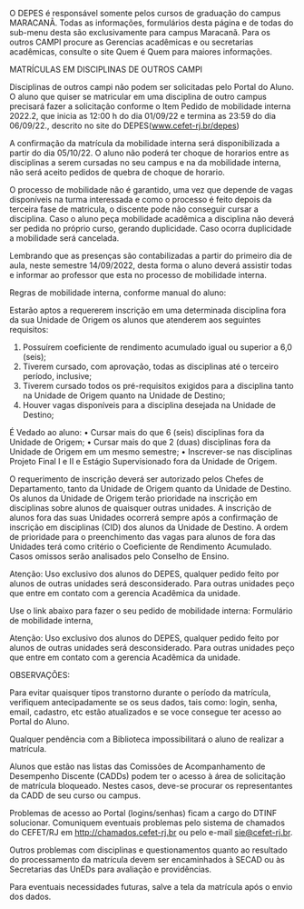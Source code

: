 O DEPES é responsável somente pelos cursos de graduação do campus MARACANÃ. Todas as informações, formulários desta página e de todas do sub-menu desta são exclusivamente para campus Maracanã. Para os outros CAMPI procure as Gerencias acadêmicas e ou secretarias acadêmicas, consulte o site Quem é Quem para maiores informações.

MATRÍCULAS EM DISCIPLINAS DE OUTROS CAMPI

Disciplinas de outros campi não podem ser solicitadas pelo Portal do Aluno. O aluno que quiser se matricular em uma disciplina de outro campus precisará fazer a solicitação conforme o Item Pedido de mobilidade interna 2022.2, que inicia  as 12:00 h do dia 01/09/22  e termina as 23:59 do dia 06/09/22., descrito no site do DEPES(www.cefet-rj.br/depes)

A confirmação da matrícula da mobilidade interna será disponibilizada a partir do dia 05/10/22.
O aluno não poderá ter choque de horarios entre as disciplinas a serem cursadas no seu campus e na da mobilidade interna, não será aceito pedidos de quebra de choque de horario.

O processo de mobilidade não é garantido, uma vez que depende de vagas disponíveis na turma interessada e como o processo é feito depois da terceira fase de matricula, o discente pode não conseguir cursar a disciplina.
Caso o aluno peça mobilidade acadêmica a disciplina não deverá ser pedida no próprio curso, gerando duplicidade. Caso ocorra duplicidade a mobilidade será cancelada. 

Lembrando que as presenças são contabilizadas a partir do primeiro dia de aula, neste semestre 14/09/2022, desta forma o aluno deverá assistir todas e informar ao professor que esta no processo de mobilidade interna.


Regras de mobilidade interna, conforme manual do aluno:

Estarão aptos a requererem inscrição em uma determinada disciplina fora da sua Unidade de Origem os alunos que atenderem aos seguintes requisitos:
1. Possuírem coeficiente de rendimento acumulado igual ou superior a 6,0 (seis);
2. Tiverem cursado, com aprovação, todas as disciplinas até o terceiro período, inclusive;
3. Tiverem cursado todos os pré-requisitos exigidos para a disciplina tanto na Unidade de Origem quanto na Unidade de Destino;
4. Houver vagas disponíveis para a disciplina desejada na Unidade de Destino;

 É Vedado ao aluno:
 • Cursar mais do que 6 (seis) disciplinas fora da Unidade de Origem;
 • Cursar mais do que 2 (duas) disciplinas fora da Unidade de Origem em um mesmo semestre;
 • Inscrever-se nas disciplinas Projeto Final I e II e Estágio Supervisionado fora da Unidade de Origem.

O requerimento de inscrição deverá ser autorizado pelos Chefes de Departamento, tanto da Unidade de Origem quanto da Unidade de Destino. Os alunos da Unidade de Origem terão prioridade na inscrição em disciplinas sobre alunos de quaisquer outras unidades. A inscrição de alunos fora das suas Unidades ocorrerá sempre após a confirmação de inscrição em disciplinas (CID) dos alunos da Unidade de Destino. A ordem de prioridade para o preenchimento das vagas para alunos de fora das Unidades terá como critério o Coeficiente de Rendimento Acumulado. Casos omissos serão analisados pelo Conselho de Ensino.

Atenção: Uso exclusivo dos alunos do DEPES, qualquer pedido feito por alunos de outras unidades será desconsiderado. Para outras unidades peço que entre em contato com a gerencia Acadêmica da unidade.

Use o link abaixo para fazer o seu pedido de mobilidade interna:  Formulário de mobilidade interna,

Atenção: Uso exclusivo dos alunos do DEPES, qualquer pedido feito por alunos de outras unidades será desconsiderado. Para outras unidades peço que entre em contato com a gerencia Acadêmica da unidade.

 

OBSERVAÇÕES:

Para evitar quaisquer tipos transtorno durante o período da matrícula, verifiquem antecipadamente se os seus dados, tais como: login, senha, email, cadastro, etc estão atualizados e se voce consegue ter acesso ao Portal do Aluno.

Qualquer pendência com a Biblioteca impossibilitará o aluno de realizar a matrícula.

Alunos que estão nas listas das Comissões de Acompanhamento de Desempenho Discente (CADDs) podem ter o acesso à área de solicitação de matrícula bloqueado. Nestes casos, deve-se procurar os representantes da CADD de seu curso ou campus.

Problemas de acesso ao Portal (logins/senhas) ficam a cargo do DTINF solucionar. Comuniquem eventuais problemas pelo sistema de chamados do CEFET/RJ em http://chamados.cefet-rj.br ou pelo e-mail sie@cefet-rj.br.

Outros problemas com disciplinas e questionamentos quanto ao resultado do processamento da matrícula devem ser encaminhados à SECAD ou às Secretarias das UnEDs para avaliação e providências.

Para eventuais necessidades futuras, salve a tela da matrícula após o envio dos dados.
